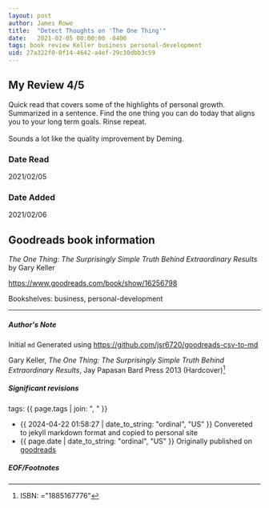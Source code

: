 ```yaml
---
layout: post
author: James Rowe
title:  "Detect Thoughts on 'The One Thing'"
date:   2021-02-05 00:00:00 -0400
tags: book review Keller business personal-development
uid: 27a322f0-0f14-4642-a4ef-29c30dbb3c59
---
```


<!-- highly dependent on how you personally use jekyll templates, and how you want this to show up -->
<!-- escape any jekyll keys with double brackets -->

## My Review 4/5

Quick read that covers some of the highlights of personal growth. Summarized in a sentence. Find the one thing you can do today that aligns you to your long term goals. Rinse repeat.<br/><br/>Sounds a lot like the quality improvement by Deming.

### Date Read
2021/02/05

### Date Added
2021/02/06

## Goodreads book information

*The One Thing: The Surprisingly Simple Truth Behind Extraordinary Results* by Gary Keller

https://www.goodreads.com/book/show/16256798

Bookshelves: business, personal-development

---

##### Author's Note

Initial `md` Generated using https://github.com/jsr6720/goodreads-csv-to-md

Gary Keller, *The One Thing: The Surprisingly Simple Truth Behind Extraordinary Results*, Jay Papasan Bard Press 2013 (Hardcover)[^1]

##### Significant revisions

tags: {{ page.tags | join: ", " }} <!-- todo move this somewhere -->

- {{ 2024-04-22 01:58:27 | date_to_string: "ordinal", "US" }} Convereted to jekyll markdown format and copied to personal site
- {{ page.date | date_to_string: "ordinal", "US" }} Originally published on [goodreads](https://www.goodreads.com)

##### EOF/Footnotes

[^1]: ISBN: ="1885167776"